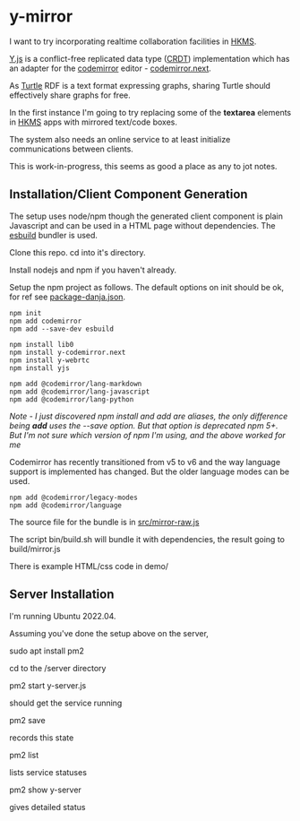 # y-mirror

I want to try incorporating realtime collaboration facilities in [HKMS](https://hyperdata.it/hkms/). 

[Y.js](https://github.com/yjs/yjs) is a conflict-free replicated data type ([CRDT](https://en.wikipedia.org/wiki/Conflict-free_replicated_data_type)) implementation which has an  adapter for the [codemirror](https://codemirror.net/) editor - [codemirror.next](https://github.com/yjs/y-codemirror.next).

As [Turtle](https://en.wikipedia.org/wiki/Turtle_(syntax)) RDF is a text format expressing graphs, sharing Turtle should effectively share graphs for free.

In the first instance I'm going to try replacing some of the **textarea** elements in [HKMS](https://hyperdata.it/hkms/) apps with mirrored text/code boxes. 

The system also needs an online service to at least initialize communications between clients.

This is work-in-progress, this seems as good a place as any to jot notes.

## Installation/Client Component Generation

The setup uses node/npm though the generated client component is plain Javascript and can be used in a HTML page without dependencies. The [esbuild](https://esbuild.github.io/) bundler is used.

Clone this repo. cd into it's directory.

Install nodejs and npm if you haven't already.

Setup the npm project as follows. The default options on init should be ok, for ref see [package-danja.json](package-danja.json).

```
npm init
npm add codemirror
npm add --save-dev esbuild

npm install lib0
npm install y-codemirror.next
npm install y-webrtc
npm install yjs

npm add @codemirror/lang-markdown
npm add @codemirror/lang-javascript
npm add @codemirror/lang-python
```

*Note - I just discovered npm install and add are aliases, the only difference being **add** uses the --save option. But that option is deprecated npm 5+. But I'm not sure which version of npm I'm using, and the above worked for me* 


Codemirror has recently transitioned from v5 to v6 and the way language support is implemented has changed. But the older language modes can be used. 

```
npm add @codemirror/legacy-modes
npm add @codemirror/language
```

The source file for the bundle is in [src/mirror-raw.js](src/mirror-raw.js)  

The script bin/build.sh will bundle it with dependencies, the result going to build/mirror.js

There is example HTML/css code in demo/

## Server Installation

I'm running Ubuntu 2022.04. 

Assuming you've done the setup above on the server, 

sudo apt install pm2

cd to the /server directory

pm2 start y-server.js 

should get the service running

pm2 save

records this state

pm2 list

lists service statuses

pm2 show y-server

gives detailed status








